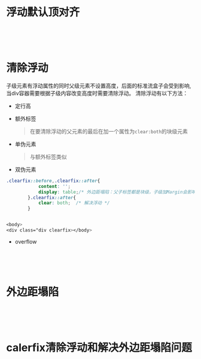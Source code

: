 # 浮动默认顶对齐

<br>
<br>
<br>






# 清除浮动
子级元素有浮动属性的同时父级元素不设置高度，后面的标准流盒子会受到影响,当div容器需要根据子级内容改变高度时需要清除浮动。 清除浮动有以下方法：
* 定行高
* 额外标签
  >在要清除浮动的父元素的最后在加一个属性为`clear:both`的块级元素

* 单伪元素
  >与额外标签类似
* 双伪元素
```css
.clearfix::before,.clearfix::after{
            content: '';
            display: table;/* 外边距塌陷：父子标签都是块级，子级加Margin会影响父级的位置 */
        }.clearfix::after{
            clear: both;  /* 解决浮动 */
        }


<body>
<div class="div clearfix></body>
```
* overflow 
<br>
<br>
<br>
  

# 外边距塌陷
<br>
<br>
<br>




# calerfix清除浮动和解决外边距塌陷问题



<br>
<br>
<br>






